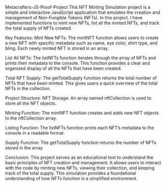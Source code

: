 Metacrafters-JS-Proof-Project
This NFT Minting Simulation project is a simple and interactive JavaScript application that emulates the creation and management of Non-Fungible Tokens (NFTs). In this project, I have implemented functions to mint new NFTs, list all the minted NFTs, and track the total supply of NFTs created.

Key Features:
Mint New NFTs: The mintNFT function allows users to create a new NFT with specific metadata such as name, eye color, shirt type, and bling. Each newly minted NFT is stored in an array.

List All NFTs: The listNFTs function iterates through the array of NFTs and prints their metadata to the console. This function provides a clear and organized display of all the NFTs that have been created.

Total NFT Supply: The getTotalSupply function returns the total number of NFTs that have been minted. This gives users a quick overview of the total NFTs in the collection.

Project Structure:
NFT Storage: An array named nftCollection is used to store all the NFT objects.

Minting Function: The mintNFT function creates and adds new NFT objects to the nftCollection array.

Listing Function: The listNFTs function prints each NFT’s metadata to the console in a readable format.

Supply Function: The getTotalSupply function returns the number of NFTs stored in the array.

Conclusion:
This project serves as an educational tool to understand the basic principles of NFT creation and management. It allows users to interact with the code by minting new NFTs, viewing their collection, and keeping track of the total supply. This simulation provides a foundational understanding of how NFTs function in a simplified environment.
